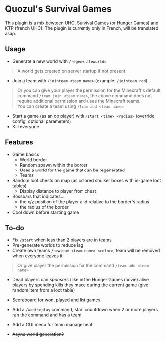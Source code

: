 # Quozul's Survival Games
This plugin is a mix bewteen UHC, Survival Games (or Hunger Games) and KTP (french UHC).
The plugin is currently only in French, will be translated asap.

## Usage
- Generate a new world with `/regenerateworlds`
> A world gets created on server startup if not present
- Join a team with `/jointeam <team name>` (example: `/jointeam red`)
> Or you can give your player the permission for the Minecraft's default command `/team join <team name>`, the above command does not require additional permission and uses the Minecraft teams.  
> You can create a team using `/team add <team name>`
- Start a game (as an op player) with `/start <time> <radius>` (override config, optional parameters)
- Kill everyone

## Features
- Game basics
    - World border
    - Random spawn within the border
    - Uses a world for the game that can be regenerated
    - Teams
- Random loot chests on map (as colored shulker boxes with in-game loot tables)
    - Display distance to player from chest
- Bossbars that indicates...
    - the x/z position of the player and relative to the border's radius
    - the radius of the border
- Cool down before starting game

## To-do
- Fix `/start` when less than 2 players are in teams
- Pre-generate worlds to reduce lag
- Create own teams `/newteam <team name> <color>`, team will be removed when everyone leaves it
> Or give player the permission for the command `/team add <team name>`
- Dead players can _sponsors_ (like in the Hunger Games movie) alive players by spending kills they made during the current game (give random item from a loot table)
- Scoreboard for won, played and list games
- Add a `/wanttoplay` command, start countdown when 2 or more players ran the command and has a team
- Add a GUI menu for team management

- ~~Async world generation?~~
